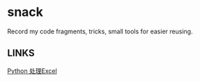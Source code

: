 snack
=====

Record my code fragments, tricks, small tools for easier reusing.


## LINKS

[Python 处理Excel](python/play_with_excel.py)
